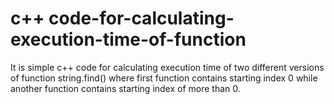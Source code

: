 # c++ code-for-calculating-execution-time-of-function
It is simple  c++ code for calculating execution time of two different versions of function string.find() where first function contains starting index 0 while another function contains starting index of more than 0.
